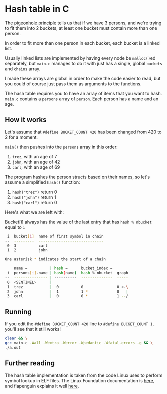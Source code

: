 # Hash table in C

The [pigeonhole principle](https://en.wikipedia.org/wiki/Pigeonhole_principle) tells us that if we have 3 persons, and we're trying to fit them into 2 buckets, at least one bucket must contain more than one person.

In order to fit more than one person in each bucket, each bucket is a linked list.

Usually linked lists are implemented by having every node be `malloc()`ed separately, but `main.c` manages to do it with just has a single, global `buckets` and `chains` array.

I made these arrays are global in order to make the code easier to read, but you could of course just pass them as arguments to the functions.

The hash table requires you to have an array of items that you want to hash. `main.c` contains a `persons` array of `person`. Each person has a name and an age.

## How it works

Let's assume that `#define BUCKET_COUNT 420` has been changed from 420 to 2 for a moment.

`main()` then pushes into the `persons` array in this order:
1. `trez`, with an age of 7
2. `john`, with an age of 42
3. `carl`, with an age of 69

The program hashes the person structs based on their names, so let's assume a simplified `hash()` function:
1. `hash("trez")` return 0
2. `hash("john")` return 1
3. `hash("carl")` return 0

Here's what we are left with:

Bucket[i] always has the value of the last entry that has `hash % nbucket` equal to `i`

```bash
 i  bucket[i]  name of first symbol in chain
--  ---------  -----------------------------
 0  3          carl
 1  2          john

One asterisk * indicates the start of a chain

    name =          | hash =      bucket_index =
 i  persons[i].name | hash(name)  hash % nbucket  graph
--  --------------- | ----------  --------------  -----
 0  <SENTINEL>      |
 1  trez            |  0          0               0 <-\
 2  john            |  1          1 *             0   |
 3  carl            |  0          0 *             1 --/
```

## Running

If you edit the `#define BUCKET_COUNT 420` line to `#define BUCKET_COUNT 1`, you'll see that it still works!

```bash
clear && \
gcc main.c -Wall -Wextra -Werror -Wpedantic -Wfatal-errors -g && \
./a.out
```

## Further reading

The hash table implementation is taken from the code Linux uses to perform symbol lookup in ELF files. The Linux Foundation documentation is [here](https://refspecs.linuxfoundation.org/elf/gabi4+/ch5.dynamic.html#hash), and flapenguin explains it well [here](https://flapenguin.me/elf-dt-hash).
